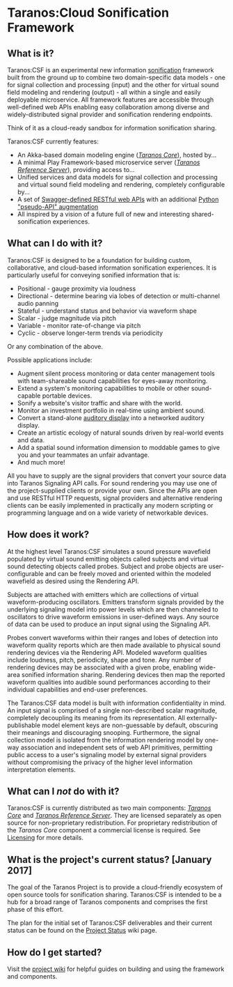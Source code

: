 # Taranos:Cloud Sonification Framework

## What is it?
Taranos:CSF is an experimental new information [sonification](https://en.wikipedia.org/wiki/Sonification) framework built from the ground up to combine two domain-specific data models - one for signal collection and processing (input) and the other for virtual sound field modeling and rendering (output) - all within a single and easily deployable microservice.  All framework features are accessible through well-defined web APIs enabling easy collaboration among diverse and widely-distributed signal provider and sonification rendering endpoints.

Think of it as a cloud-ready sandbox for information sonification sharing.

Taranos:CSF currently features:

- An Akka-based domain modeling engine ([*Taranos Core*](https://github.com/taranos/taranoscsf-core)), hosted by...
- A minimal Play Framework-based microservice server ([*Taranos Reference Server*](https://github.com/taranos/taranoscsf-refserver)), providing access to...
- Unified services and data models for signal collection and processing and virtual sound field modeling and rendering, completely configurable by...
- A set of [Swagger-defined RESTful web APIs](https://github.com/taranos/taranoscsf-api) with an additional [Python "pseudo-API" augmentation](https://github.com/taranos/taranoscsf-papi)
- All inspired by a vision of a future full of new and interesting shared-sonification experiences.

## What can I do with it?
Taranos:CSF is designed to be a foundation for building custom, collaborative, and cloud-based information sonification experiences.  It is particularly useful for conveying sonified information that is:

- Positional - gauge proximity via loudness
- Directional - determine bearing via lobes of detection or multi-channel audio panning
- Stateful - understand status and behavior via waveform shape
- Scalar - judge magnitude via pitch
- Variable - monitor rate-of-change via pitch
- Cyclic - observe longer-term trends via periodicity

Or any combination of the above.

Possible applications include:

- Augment silent process monitoring or data center management tools with team-shareable sound capabilities for eyes-away monitoring.
- Extend a system's monitoring capabilities to mobile or other sound-capable portable devices.
- Sonify a website's visitor traffic and share with the world.
- Monitor an investment portfolio in real-time using ambient sound.
- Convert a stand-alone [auditory display](https://en.wikipedia.org/wiki/Auditory_display) into a networked auditory display.
- Create an artistic ecology of natural sounds driven by real-world events and data.
- Add a spatial sound information dimension to moddable games to give you and your teammates an unfair advantage.
- And much more!

All you have to supply are the signal providers that convert your source data into Taranos Signaling API calls.  For sound rendering you may use one of the project-supplied clients or provide your own.  Since the APIs are open and use RESTful HTTP requests, signal providers and alternative rendering clients can be easily implemented in practically any modern scripting or programming language and on a wide variety of networkable devices.

## How does it work?
At the highest level Taranos:CSF simulates a sound pressure wavefield populated by virtual sound emitting objects called subjects and virtual sound detecting objects called probes.  Subject and probe objects are user-configurable and can be freely moved and oriented within the modeled wavefield as desired using the Rendering API.

Subjects are attached with emitters which are collections of virtual waveform-producing oscillators.  Emitters transform signals provided by the underlying signaling model into power levels which are then channeled to oscillators to drive waveform emissions in user-defined ways. Any source of data can be used to produce an input signal using the Signaling API.

Probes convert waveforms within their ranges and lobes of detection into waveform quality reports which are then made available to physical sound rendering devices via the Rendering API.  Modeled waveform qualities include loudness, pitch, periodicity, shape and tone.  Any number of rendering devices may be associated with a given probe, enabling wide-area sonified information sharing.  Rendering devices then map the reported waveform qualities into audible sound performances according to their individual capabilities and end-user preferences.

The Taranos:CSF data model is built with information confidentiality in mind.  An input signal is comprised of a single non-described scalar magnitude, completely decoupling  its meaning from its representation.  All externally-publishable model element keys are non-guessable by default, obscuring their meanings and discouraging snooping.  Furthermore, the signal collection model is isolated from the information rendering model by one-way association and independent sets of web API primitives, permitting public access to a user's signaling model by external signal providers without compromising the privacy of the higher level information interpretation elements.

## What can I *not* do with it?
Taranos:CSF is currently distributed as two main components:  [*Taranos Core*](https://github.com/taranos/taranoscsf-core) and [*Taranos Reference Server*](https://github.com/taranos/taranoscsf-refserver).  They are licensed separately as open source for non-proprietary redistribution.  For proprietary redistribution of the *Taranos Core* component a commercial license is required.  See [Licensing](Licensing.md) for more details.  

## What is the project's current status? [January 2017]
The goal of the Taranos Project is to provide a cloud-friendly ecosystem of open source tools for sonification sharing.  Taranos:CSF is intended to be a hub for a broad range of Taranos components and comprises the first phase of this effort.

The plan for the initial set of Taranos:CSF deliverables and their current status can be found on the [Project Status](https://github.com/taranos/taranoscsf/wiki/Project-Status) wiki page.

## How do I get started?
Visit the [project wiki](https://github.com/taranos/taranoscsf/wiki) for helpful guides on building and using the framework and components.

